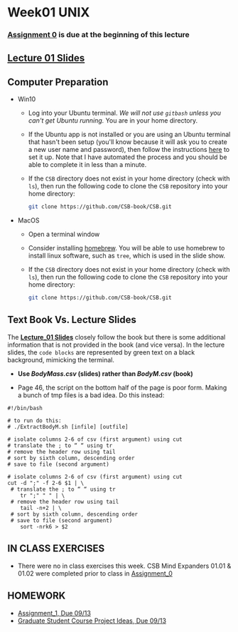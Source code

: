 # Week01 UNIX

### [Assignment 0](https://github.com/tamucc-comp-bio/fall_2019/blob/master/assignments/assignment_0.md) is due at the beginning of this lecture

## [Lecture 01 Slides](https://github.com/tamucc-comp-bio/fall_2019/blob/master/lectures/Lecture01_WelcomeToTheMatrix.pdf)

## Computer Preparation
* Win10
  * Log into your Ubuntu terminal.  _We will not use `gitbash` unless you can't get Ubuntu running._ You are in your home directory.

  * If the Ubuntu app is not installed or you are using an Ubuntu terminal that hasn't been setup (you'll know because it will ask you to create a new user name and password), then follow the instructions [here](https://github.com/cbirdlab/wlsUBUNTU_settings/blob/master/README.md) to set it up. Note that I have automated the process and you should be able to complete it in less than a minute.
  
  * If the `CSB` directory does not exist in your home directory (check with `ls`), then run the following code to clone the `CSB` repository into your home directory:
    ```bash
    git clone https://github.com/CSB-book/CSB.git
    ```

* MacOS

  * Open a terminal window

  * Consider installing [homebrew](https://brew.sh/).  You will be able to use homebrew to install linux software, such as `tree`, which is used in the slide show.
  
  * If the `CSB` directory does not exist in your home directory (check with `ls`), then run the following code to clone the `CSB` repository into your home directory:
    ```bash
    git clone https://github.com/CSB-book/CSB.git
    ```

## Text Book Vs. Lecture Slides
The [**Lecture_01 Slides**](https://github.com/tamucc-comp-bio/fall_2019/blob/master/lectures/Lecture01_WelcomeToTheMatrix.pdf) closely follow the book but there is some additional information that is not provided in the book (and vice versa). In the lecture slides, the `code blocks` are represented by green text on a black background, mimicking the terminal.

* **Use _BodyMass.csv_ (slides) rather than _BodyM.csv_ (book)**

* Page 46, the script on the bottom half of the page is poor form. Making a bunch of tmp files is a bad idea.  Do this instead:
```
#!/bin/bash

# to run do this:
# ./ExtractBodyM.sh [infile] [outfile]

# isolate columns 2-6 of csv (first argument) using cut
# translate the ; to “ “ using tr
# remove the header row using tail
# sort by sixth column, descending order
# save to file (second argument)

# isolate columns 2-6 of csv (first argument) using cut
cut -d ";" -f 2-6 $1 | \
 # translate the ; to “ “ using tr
	tr ";" " " | \
 # remove the header row using tail
	tail -n+2 | \
 # sort by sixth column, descending order
 # save to file (second argument)
	sort -nrk6 > $2
```

## IN CLASS EXERCISES

* There were no in class exercises this week. CSB Mind Expanders 01.01 & 01.02 were completed prior to class in [Assignment_0](https://github.com/tamucc-comp-bio/fall_2019/blob/master/assignments/assignment_0.md)

## HOMEWORK
* [Assignment_1, Due 09/13](https://github.com/tamucc-comp-bio/fall_2019/blob/master/assignments/assignment_1.md)
* [Graduate Student Course Project Ideas, Due 09/13](https://forms.office.com/Pages/ResponsePage.aspx?id=8frLNKZngUepylFOslULZlFZdbyVx8RLiPt1GobhHnlUOUo2UVRUMVgwTUlQMlpUQzUzOTIzME9LNi4u)


